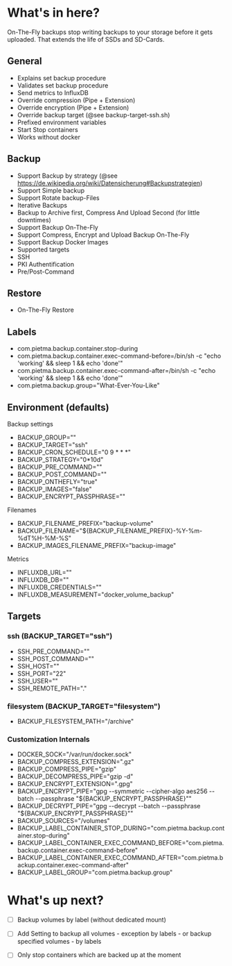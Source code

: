 # What's in here?

On-The-Fly backups stop writing backups to your storage before it gets uploaded. That extends the life of SSDs and SD-Cards.


## General

 - Explains set backup procedure
 - Validates set backup procedure
 - Send metrics to InfluxDB
 - Override compression (Pipe + Extension)
 - Override encryption (Pipe + Extension)
 - Override backup target (@see backup-target-ssh.sh)
 - Prefixed environment variables
 - Start Stop containers
 - Works without docker
 
## Backup

 - Support Backup by strategy (@see https://de.wikipedia.org/wiki/Datensicherung#Backupstrategien)
 - Support Simple backup
 - Support Rotate backup-Files
 - Iterative Backups
 - Backup to Archive first, Compress And Upload Second (for little downtimes)
 - Support Backup On-The-Fly
 - Support Compress, Encrypt and Upload Backup On-The-Fly 
 - Support Backup Docker Images
 - Supported targets
  - SSH
   - PKI Authentification
   - Pre/Post-Command
 
## Restore

 - On-The-Fly Restore

## Labels

 - com.pietma.backup.container.stop-during
 - com.pietma.backup.container.exec-command-before=/bin/sh -c "echo 'working' && sleep 1 &&  echo 'done'"
 - com.pietma.backup.container.exec-command-after=/bin/sh -c "echo 'working' && sleep 1 &&  echo 'done'"
 - com.pietma.backup.group="What-Ever-You-Like"
 
## Environment (defaults)

Backup settings

 - BACKUP_GROUP=""
 - BACKUP_TARGET="ssh"
 - BACKUP_CRON_SCHEDULE="0 9 * * *" 
 - BACKUP_STRATEGY="0*10d"
 - BACKUP_PRE_COMMAND=""
 - BACKUP_POST_COMMAND=""
 - BACKUP_ONTHEFLY="true"
 - BACKUP_IMAGES="false"
 - BACKUP_ENCRYPT_PASSPHRASE=""

Filenames

 - BACKUP_FILENAME_PREFIX="backup-volume"
 - BACKUP_FILENAME="${BACKUP_FILENAME_PREFIX}-%Y-%m-%dT%H-%M-%S"
 - BACKUP_IMAGES_FILENAME_PREFIX="backup-image"

Metrics

 - INFLUXDB_URL=""
 - INFLUXDB_DB=""
 - INFLUXDB_CREDENTIALS=""
 - INFLUXDB_MEASUREMENT="docker_volume_backup"

## Targets
### ssh (BACKUP_TARGET="ssh")

 - SSH_PRE_COMMAND=""
 - SSH_POST_COMMAND=""
 - SSH_HOST=""
 - SSH_PORT="22"
 - SSH_USER=""
 - SSH_REMOTE_PATH="."
 
### filesystem (BACKUP_TARGET="filesystem")

 - BACKUP_FILESYSTEM_PATH="/archive"

### Customization Internals

 - DOCKER_SOCK="/var/run/docker.sock"
 - BACKUP_COMPRESS_EXTENSION=".gz"
 - BACKUP_COMPRESS_PIPE="gzip"
 - BACKUP_DECOMPRESS_PIPE="gzip -d"
 - BACKUP_ENCRYPT_EXTENSION=".gpg"
 - BACKUP_ENCRYPT_PIPE="gpg --symmetric --cipher-algo aes256 --batch --passphrase \"${BACKUP_ENCRYPT_PASSPHRASE}\""
 - BACKUP_DECRYPT_PIPE="gpg --decrypt --batch --passphrase \"${BACKUP_ENCRYPT_PASSPHRASE}\""
 - BACKUP_SOURCES="/volumes"
 - BACKUP_LABEL_CONTAINER_STOP_DURING="com.pietma.backup.container.stop-during"
 - BACKUP_LABEL_CONTAINER_EXEC_COMMAND_BEFORE="com.pietma.backup.container.exec-command-before"
 - BACKUP_LABEL_CONTAINER_EXEC_COMMAND_AFTER="com.pietma.backup.container.exec-command-after"
 - BACKUP_LABEL_GROUP="com.pietma.backup.group"		
 
 # What's up next?
  - [ ] Backup volumes by label (without dedicated mount)
   - [ ] Add Setting to backup all volumes - exception by labels - or backup specified volumes - by labels
  - [ ] Only stop containers which are backed up at the moment
  
  
  
